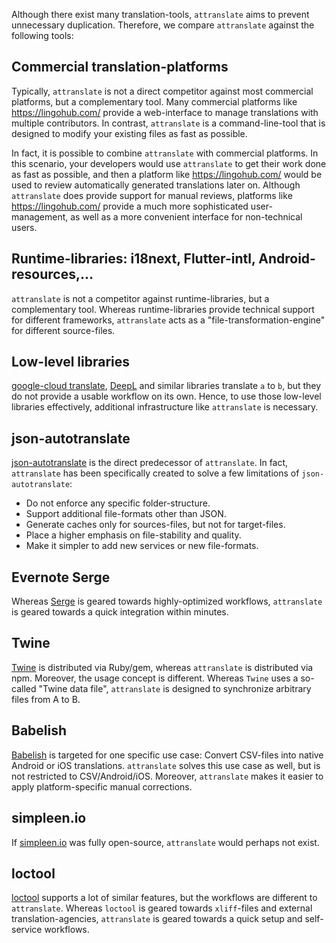 Although there exist many translation-tools, `attranslate` aims to prevent unnecessary duplication.
Therefore, we compare `attranslate` against the following tools:

## Commercial translation-platforms

Typically, `attranslate` is not a direct competitor against most commercial platforms, but a complementary tool.
Many commercial platforms like https://lingohub.com/ provide a web-interface to manage translations with multiple contributors.
In contrast, `attranslate` is a command-line-tool that is designed to modify your existing files as fast as possible.

In fact, it is possible to combine `attranslate` with commercial platforms.
In this scenario, your developers would use `attranslate` to get their work done as fast as possible, and then a platform like https://lingohub.com/ would be used to review automatically generated translations later on.
Although `attranslate` does provide support for manual reviews, platforms like https://lingohub.com/ provide a much more sophisticated user-management, as well as a more convenient interface for non-technical users.

## Runtime-libraries: i18next, Flutter-intl, Android-resources,...

`attranslate` is not a competitor against runtime-libraries, but a complementary tool.
Whereas runtime-libraries provide technical support for different frameworks, `attranslate` acts as a "file-transformation-engine" for different source-files.

## Low-level libraries

[google-cloud translate](https://github.com/googleapis/nodejs-translate), [DeepL](https://github.com/vsetka/deepl-translator) and similar libraries translate `a` to `b`, but they do not provide a usable workflow on its own.
Hence, to use those low-level libraries effectively, additional infrastructure like `attranslate` is necessary.

## json-autotranslate

[json-autotranslate](https://github.com/leolabs/json-autotranslate) is the direct predecessor of `attranslate`.
In fact, `attranslate` has been specifically created to solve a few limitations of `json-autotranslate`:

- Do not enforce any specific folder-structure.
- Support additional file-formats other than JSON.
- Generate caches only for sources-files, but not for target-files.
- Place a higher emphasis on file-stability and quality.
- Make it simpler to add new services or new file-formats.

## Evernote Serge

Whereas [Serge](https://github.com/evernote/serge) is geared towards highly-optimized workflows, `attranslate` is geared towards a quick integration within minutes.

## Twine

[Twine](https://github.com/scelis/twine) is distributed via Ruby/gem, whereas `attranslate` is distributed via npm.
Moreover, the usage concept is different.
Whereas `Twine` uses a so-called "Twine data file", `attranslate` is designed to synchronize arbitrary files from A to B.

## Babelish

[Babelish](https://github.com/netbe/Babelish) is targeted for one specific use case:
Convert CSV-files into native Android or iOS translations.
`attranslate` solves this use case as well, but is not restricted to CSV/Android/iOS.
Moreover, `attranslate` makes it easier to apply platform-specific manual corrections.

## simpleen.io

If [simpleen.io](https://simpleen.io/) was fully open-source, `attranslate` would perhaps not exist.

## loctool

[loctool](https://github.com/iLib-js/loctool) supports a lot of similar features, but the workflows are different to `attranslate`.
Whereas `loctool` is geared towards `xliff`-files and external translation-agencies, `attranslate` is geared towards a quick setup and self-service workflows.
